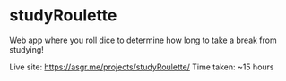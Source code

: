# studyRoulette
Web app where you roll dice to determine how long to take a break from studying!

Live site: https://asgr.me/projects/studyRoulette/
Time taken: ~15 hours
